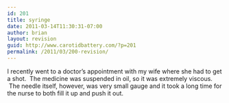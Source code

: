 ```yaml
---
id: 201
title: syringe
date: 2011-03-14T11:30:31-07:00
author: brian
layout: revision
guid: http://www.carotidbattery.com/?p=201
permalink: /2011/03/200-revision/
---
```

I recently went to a doctor&#8217;s appointment with my wife where she had to get a shot.  The medicine was suspended in oil, so it was extremely viscous.  The needle itself, however, was very small gauge and it took a long time for the nurse to both fill it up and push it out.
